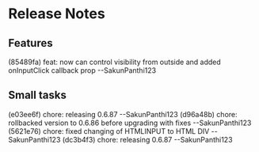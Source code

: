 
# Release Notes

## Features
(85489fa) feat: now can control visibility from outside and added onInputClick callback prop --SakunPanthi123

## Small tasks
(e03ee6f) chore: releasing 0.6.87 --SakunPanthi123
(d96a48b) chore: rollbacked version to 0.6.86 before upgrading with fixes --SakunPanthi123
(5621e76) chore: fixed changing of HTMLINPUT to HTML DIV --SakunPanthi123
(dc3b4f3) chore: releasing 0.6.87 --SakunPanthi123

